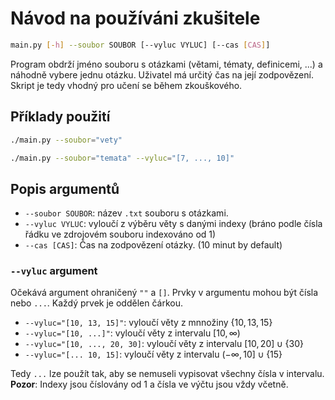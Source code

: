 # Návod na používáni zkušitele

```bash
main.py [-h] --soubor SOUBOR [--vyluc VYLUC] [--cas [CAS]]
```

Program obdrží jméno souboru s otázkami (větami, tématy, definicemi, ...) a náhodně vybere jednu otázku. Uživatel má určitý čas na její zodpovězení. Skript je tedy vhodný pro učení se během zkouškového.

## Příklady použití

```bash
./main.py --soubor="vety"
```

```bash
./main.py --soubor="temata" --vyluc="[7, ..., 10]"
```

## Popis argumentů

- `--soubor SOUBOR`: název `.txt` souboru s otázkami.
- `--vyluc VYLUC`: vyloučí z výběru věty s danými indexy (bráno podle čísla řádku ve zdrojovém souboru indexováno od 1)
- `--cas [CAS]`: Čas na zodpovězení otázky. (10 minut by default)

### `--vyluc` argument

Očekává argument ohraničený `""` a `[]`. Prvky v argumentu mohou být čísla nebo `...`. Každý prvek je oddělen čárkou.

- `--vyluc="[10, 13, 15]"`: vyloučí věty z mnnožiny $\{10, 13, 15\}$
- `--vyluc="[10, ...]"`: vyloučí věty z intervalu $[10, \infty)$
- `--vyluc="[10, ..., 20, 30]`: vyloučí věty z intervalu $[10, 20] \cup \{30\}$
- `--vyluc="[... 10, 15]`: vyloučí věty z intervalu $(-\infty, 10] \cup \{15\}$

Tedy `...` lze použít tak, aby se nemuseli vypisovat všechny čísla v intervalu.
**Pozor**: Indexy jsou číslovány od 1 a čísla ve výčtu jsou vždy včetně.